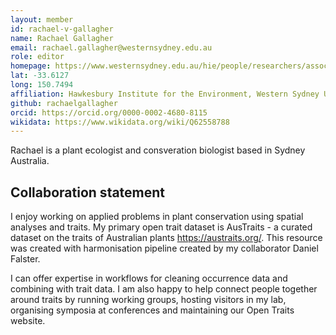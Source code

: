 ```yaml
---
layout: member
id: rachael-v-gallagher
name: Rachael Gallagher
email: rachael.gallagher@westernsydney.edu.au
role: editor
homepage: https://www.westernsydney.edu.au/hie/people/researchers/associate_professor_rachael_gallagher
lat: -33.6127
long: 150.7494
affiliation: Hawkesbury Institute for the Environment, Western Sydney University, New South Wales, Australia 
github: rachaelgallagher
orcid: https://orcid.org/0000-0002-4680-8115
wikidata: https://www.wikidata.org/wiki/Q62558788
---
```


Rachael is a plant ecologist and consveration biologist based in Sydney Australia. 

## Collaboration statement
I enjoy working on applied problems in plant conservation using spatial analyses and traits. My primary open trait dataset is AusTraits - a curated dataset on the traits of Australian plants https://austraits.org/. This resource was created with harmonisation pipeline created by my collaborator Daniel Falster.

I can offer expertise in workflows for cleaning occurrence data and combining with trait data. I am also happy to help connect people together around traits by running working groups, hosting visitors in my lab, organising symposia at conferences and maintaining our Open Traits website. 
